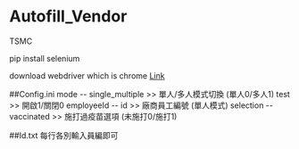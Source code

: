 # Autofill_Vendor
 TSMC

pip install selenium

download webdriver which is chrome [Link](https://chromedriver.chromium.org/downloads)



##Config.ini 
mode --
single_multiple  >> 單人/多人模式切換 (單人0/多人1)
test >> 開啟1/關閉0
employeeId --
id >> 廠商員工編號 (單人模式)
selection --
vaccinated >> 施打過疫苗選項 (未施打0/施打1)

##Id.txt
每行各別輸入員編即可
